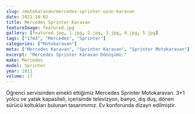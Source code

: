 ```yaml
---
slug: /motokaravan/mercedes-sprinter-uzun-karavan
date: 2021-10-02
title: Mercedes Sprinter Karavan
featureImage: featured.jpg
gallery: [featured.jpg, 1.jpg, 2.jpg, 3.jpg, 4.jpg, 5.jpg]
tags: ["17m3", "Mercedes", "Sprinter"]
categories: ["Motokaravan"]
meta: ["Mercedes Karavan", "Sprinter Karavan", "Sprinter Motokaravan"]
excerpt: "Mercedes Sprinter Karavan Dönüşümü."
make: Mercedes
model: Sprinter
year: 2011
volume: 17
---
```

Öğrenci servisinden emekli ettiğimiz Mercedes Sprinter Motokaravan. 3+1 yolcu ve yatak kapasiteli, içerisinde televizyon, banyo, dış duş, dönen sürücü koltukları bulunan tasarımımız. Ev konforunda dizayn edilmiştir.